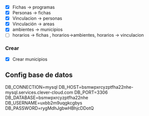 - [x] Fichas -> programas
- [x] Personas -> fichas
- [x] Vinculacion -> personas
- [x] Vinculación -> areas
- [x] ambientes -> municipios
- [ ] horarios -> fichas , horarios->ambientes, horarios -> vinculacion

### Crear
- [x] Crear municipios

## Config base de datos
DB_CONNECTION=mysql
DB_HOST=bsmwpxrcyzptfha22nhe-mysql.services.clever-cloud.com
DB_PORT=3306
DB_DATABASE=bsmwpxrcyzptfha22nhe
DB_USERNAME=uxbb2m9uqgkcgbys
DB_PASSWORD=rygMdhJgbwHBhjcDDotQ